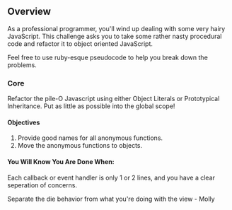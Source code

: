 ## Overview
As a professional programmer, you'll wind up dealing with some very hairy
JavaScript. This challenge asks you to take some rather nasty procedural code
and refactor it to object oriented JavaScript.

Feel free to use ruby-esque pseudocode to help you break down the problems.

### Core
Refactor the pile-O Javascript using either Object Literals or Prototypical
Inheritance. Put as little as possible into the global scope!

#### Objectives
1. Provide good names for all anonymous functions.
2. Move the anonymous functions to objects.

#### You Will Know You Are Done When:
Each callback or event handler is only 1 or 2 lines, and you have a clear
seperation of concerns.


Separate the die behavior from what you're doing with the view - Molly